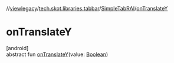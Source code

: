 //[viewlegacy](../../../index.md)/[tech.skot.libraries.tabbar](../index.md)/[SimpleTabRAI](index.md)/[onTranslateY](on-translate-y.md)

# onTranslateY

[android]\
abstract fun [onTranslateY](on-translate-y.md)(value: [Boolean](https://kotlinlang.org/api/latest/jvm/stdlib/kotlin/-boolean/index.html))
